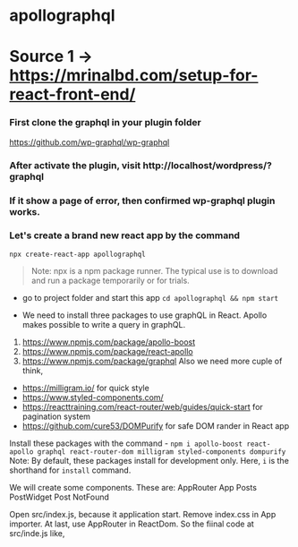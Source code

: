 # apollographql
# Source 1 → https://mrinalbd.com/setup-for-react-front-end/

### First clone the graphql in your plugin folder 
https://github.com/wp-graphql/wp-graphql

### After activate the plugin, visit http://localhost/wordpress/?graphql

### If it show a page of error, then confirmed wp-graphql plugin works.

### Let's create a brand new react app by the command
`npx create-react-app apollographql`
> Note: npx is a npm package runner. The typical use is to download and run a package temporarily or for trials.

- go to project folder and start this app
`cd apollographql && npm start`

- We need to install three packages to use graphQL in React. Apollo makes possible to write a query in graphQL.
1. https://www.npmjs.com/package/apollo-boost
2. https://www.npmjs.com/package/react-apollo
3. https://www.npmjs.com/package/graphql
Also we need more cuple of think,
+ https://milligram.io/ for quick style
+ https://www.styled-components.com/
+ https://reacttraining.com/react-router/web/guides/quick-start for pagination system
+ https://github.com/cure53/DOMPurify for safe DOM rander in React app

Install these packages with the command -
`npm i apollo-boost react-apollo graphql react-router-dom milligram styled-components dompurify`
Note: By default, these packages install for development only. Here, `i` is the shorthand for `install` command. 

We will create some components. These are:
AppRouter
App
Posts
PostWidget
Post
NotFound

Open src/index.js, because it application start. Remove index.css in App importer. At last, use AppRouter in ReactDom. So the fiinal code at src/inde.js like,
